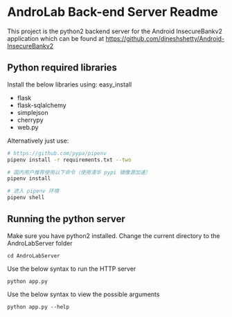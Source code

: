 AndroLab Back-end Server Readme
==========

This project is the python2 backend server for the Android InsecureBankv2 application which can be found at https://github.com/dineshshetty/Android-InsecureBankv2


Python required libraries
-----

Install the below libraries using: easy_install <libraryname>

* flask
* flask-sqlalchemy
* simplejson
* cherrypy
* web.py

Alternatively just use:

```bash
# https://github.com/pypa/pipenv
pipenv install -r requirements.txt --two

# 国内用户推荐使用以下命令（使用清华 pypi 镜像源加速）
pipenv install

# 进入 pipenv 环境
pipenv shell
```

Running the python server
-----
Make sure you have python2 installed. Change the current directory to the AndroLabServer folder

	cd AndroLabServer

Use the below syntax to run the HTTP server

	python app.py

Use the below syntax to view the possible arguments

	python app.py --help
